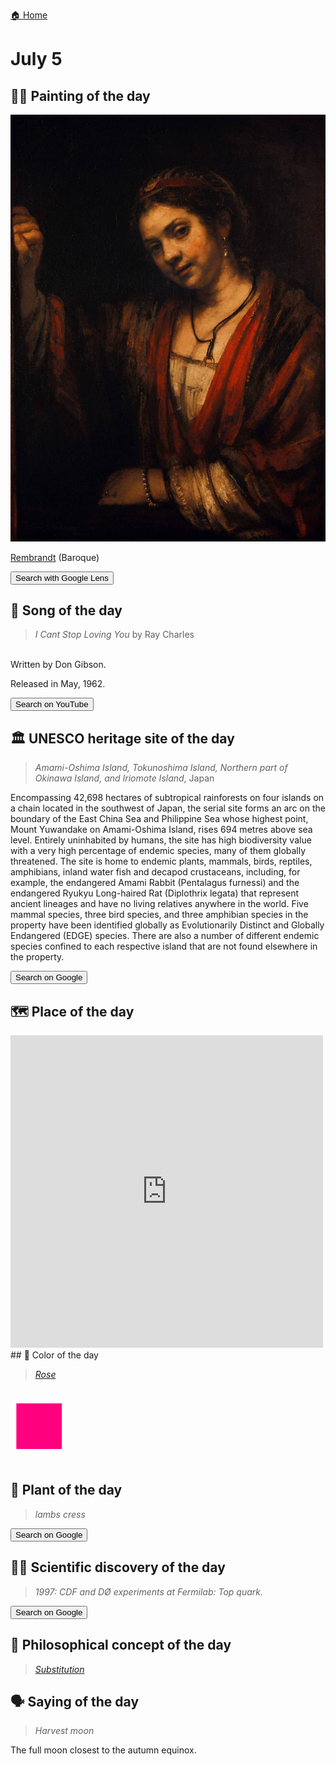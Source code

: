 
[🏠 Home](../../index.md)

# July 5

## 🧑‍🎨 Painting of the day

<img width="600" src="../img/Rembrandt_7.jpg">

[Rembrandt](http://en.wikipedia.org/wiki/Rembrandt) (Baroque)

<button class="btn btn-success"
onclick=" window.open('https://lens.google.com/uploadbyurl?url=https://iretes.github.io/one-a-day/data/img/Rembrandt_7.jpg','_blank')">
Search with Google Lens
</button>

## 🎼 Song of the day

> *I Cant Stop Loving You*
by Ray Charles

<br />Written by Don Gibson.

Released in May, 1962.

<button class="btn btn-success"
onclick=" window.open('http://www.youtube.com/search?q=I Cant Stop Loving You by Ray Charles','_blank')">
Search on YouTube
</button>

## 🏛️ UNESCO heritage site of the day

> *Amami-Oshima Island, Tokunoshima Island, Northern part of Okinawa Island, and Iriomote Island*, Japan

<p>Encompassing 42,698 hectares of subtropical rainforests on four islands on a chain located in the southwest of Japan, the serial site forms an arc on the boundary of the East China Sea and Philippine Sea whose highest point, Mount Yuwandake on Amami-Oshima Island, rises 694 metres above sea level. Entirely uninhabited by humans, the site has high biodiversity value with a very high percentage of endemic species, many of them globally threatened. The site is home to endemic plants, mammals, birds, reptiles, amphibians, inland water fish and decapod crustaceans, including, for example, the endangered Amami Rabbit (Pentalagus furnessi) and the endangered Ryukyu Long-haired Rat (Diplothrix legata) that represent ancient lineages and have no living relatives anywhere in the world. Five mammal species, three bird species, and three amphibian species in the property have been identified globally as Evolutionarily Distinct and Globally Endangered (EDGE) species. There are also a number of different endemic species confined to each respective island that are not found elsewhere in the property. </p>

<button class="btn btn-success"
onclick=" window.open('http://www.google.com/search?q=Amami-Oshima Island, Tokunoshima Island, Northern part of Okinawa Island, and Iriomote Island','_blank')">
Search on Google
</button>

## 🗺️ Place of the day

<iframe
src="https://www.mapcrunch.com"
name="mapcrunch"
width="500"
height="500"
allowTransparency="true"
scrolling="no"
frameborder="0"
>
</iframe>
## 🎨 Color of the day

> *[Rose](https://en.wikipedia.org/wiki/Rose_(color))*

<div style="color:#FF007F; font-size: 100px;">&#9632;</div>

## 🌿 Plant of the day

> *lambs cress*

<button class="btn btn-success"
onclick=" window.open('http://www.google.com/search?q=lambs cress','_blank')">
Search on Google
</button>

## 🧑‍🔬 Scientific discovery of the day

> *1997: CDF and DØ experiments at Fermilab: Top quark.*

<button class="btn btn-success"
onclick=" window.open('http://www.google.com/search?q=1997: CDF and DØ experiments at Fermilab: Top quark.','_blank')"> 
Search on Google
</button>

## 💭 Philosophical concept of the day

> *[Substitution](https://en.wikipedia.org/wiki/Substitution_(logic))*

## 🗣️ Saying of the day

> *Harvest moon*

The  full moon  closest to the autumn equinox.
